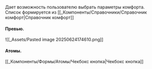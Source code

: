 Дает возможность пользователю выбрать параметры комфорта.
Список формируется из [[_Компоненты/Справочники/Справочник комфорт|Справочник комфорт]]
#### Превью.
![[_Assets/Pasted image 20250624174610.png]]

#### Атомы.
[[_Компоненты/Формы/Атомы/Чекбокс кнопка|Чекбокс кнопка]]